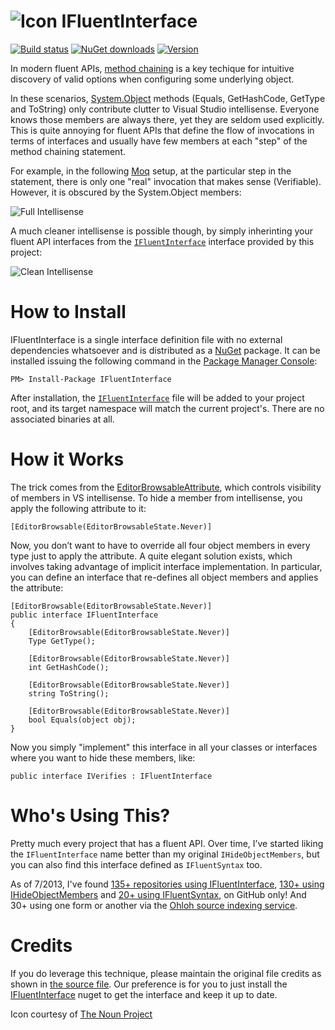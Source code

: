 ![Icon](https://raw.github.com/clariuslabs/IFluentInterface/master/images/icon-32.png) IFluentInterface
================

[![Build status](https://img.shields.io/appveyor/ci/kzu/IFluentInterface.svg)](https://ci.appveyor.com/project/kzu/IFluentInterface)
[![NuGet downloads](https://img.shields.io/nuget/dt/IFluentInterface.svg)](https://www.nuget.org/packages/IFluentInterface)
[![Version](https://img.shields.io/nuget/v/IFluentInterface.svg)](https://www.nuget.org/packages/IFluentInterface)

In modern fluent APIs, [method chaining](http://en.wikipedia.org/wiki/Method_chaining) is a key techique for intuitive discovery of valid options when configuring some underlying object. 

In these scenarios, [System.Object](http://msdn.microsoft.com/en-us/library/system.object.aspx) methods (Equals, GetHashCode, GetType and ToString) only contribute clutter to Visual Studio intellisense. Everyone knows those members are always there, yet they are seldom used explicitly. This is quite annoying for fluent APIs that define the flow of invocations in terms of interfaces and usually have few members at each "step" of the method chaining statement.

For example, in the following [Moq](https://github.com/Moq) setup, at the particular step in the statement, there is only one "real" invocation that makes sense (Verifiable). However, it is obscured by the System.Object members:

![Full Intellisense](https://raw.github.com/clariuslabs/IFluentInterface/master/images/full-intellisense.png)

A much cleaner intellisense is possible though, by simply inherinting your fluent API interfaces from the [`IFluentInterface`](https://github.com/clariuslabs/IFluentInterface/blob/master/content/IFluentInterface.cs.pp) interface provided by this project:

![Clean Intellisense](https://raw.github.com/clariuslabs/IFluentInterface/master/images/clean-intellisense.png)


# How to Install
IFluentInterface is a single interface definition file with no external dependencies whatsoever and is distributed as a [NuGet](https://nuget.org/packages/ifluentinterface) package. It can be installed issuing the following command in the [Package Manager Console](http://docs.nuget.org/docs/start-here/using-the-package-manager-console):

    PM> Install-Package IFluentInterface

After installation, the [`IFluentInterface`](https://github.com/clariuslabs/IFluentInterface/blob/master/content/IFluentInterface.cs.pp) file will be added to your project root, and its target namespace will match the current project's. There are no associated binaries at all.


# How it Works
The trick comes from the [EditorBrowsableAttribute](http://msdn2.microsoft.com/en-us/library/System.ComponentModel.EditorBrowsableAttribute.aspx), which controls visibility of members in VS intellisense. To hide a member from intellisense, you apply the following attribute to it:

```
[EditorBrowsable(EditorBrowsableState.Never)]
```

Now, you don’t want to have to override all four object members in every type just to apply the attribute. A quite elegant solution exists, which involves taking advantage of implicit interface implementation. In particular, you can define an interface that re-defines all object members and applies the attribute:

```
[EditorBrowsable(EditorBrowsableState.Never)]
public interface IFluentInterface
{
    [EditorBrowsable(EditorBrowsableState.Never)]
    Type GetType();
 
    [EditorBrowsable(EditorBrowsableState.Never)]
    int GetHashCode();
 
    [EditorBrowsable(EditorBrowsableState.Never)]
    string ToString();
 
    [EditorBrowsable(EditorBrowsableState.Never)]
    bool Equals(object obj);
}
```

Now you simply "implement" this interface in all your classes or interfaces where you want to hide these members, like:

```
public interface IVerifies : IFluentInterface
```


# Who's Using This?
Pretty much every project that has a fluent API. Over time, I’ve started liking the `IFluentInterface` name better than my original `IHideObjectMembers`, but you can also find this interface defined as `IFluentSyntax` too.

As of 7/2013, I've found [135+ repositories using IFluentInterface](https://github.com/search?q=%22interface+IFluentInterface%22&type=Code&ref=searchresults), [130+ using IHideObjectMembers](https://github.com/search?q=%22interface+IHideObjectMembers%22&type=Code&ref=searchresults) and [20+ using IFluentSyntax](https://github.com/search?q=%22interface+IFluentSyntax%22&type=Code&ref=searchresults), on GitHub only! And 30+ using one form or another via the [Ohloh source indexing service](http://code.ohloh.net/search?s=idef%3AIFluentInterface&browser=Default&filterChecked=true). 


# Credits
If you do leverage this technique, please maintain the original file credits as shown in [the source file](https://github.com/clariuslabs/IFluentInterface/blob/master/content/IFluentInterface.cs.pp). Our preference is for you to just install the [IFluentInterface](http://nuget.org/packages/ifluentinterface) nuget to get the interface and keep it up to date.


Icon courtesy of [The Noun Project](http://thenounproject.com)
